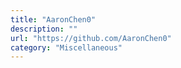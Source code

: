 ```yaml
---
title: "AaronChen0"
description: ""
url: "https://github.com/AaronChen0"
category: "Miscellaneous"
---
```

